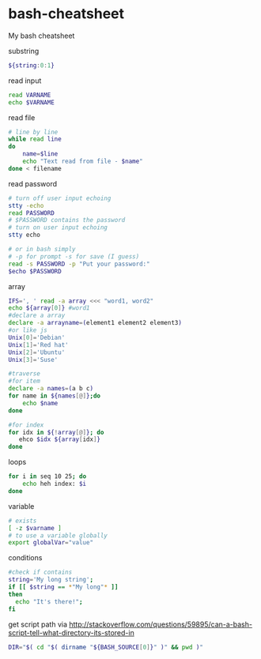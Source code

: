bash-cheatsheet
===============

My bash cheatsheet

substring
```bash
${string:0:1}
```

read input
```bash
read VARNAME
echo $VARNAME
```

read file
```bash
# line by line
while read line
do
    name=$line
    echo "Text read from file - $name"
done < filename
```

read password
```bash
# turn off user input echoing
stty -echo
read PASSWORD
# $PASSWORD contains the password
# turn on user input echoing
stty echo

# or in bash simply
# -p for prompt -s for save (I guess)
read -s PASSWORD -p "Put your password:"
$echo $PASSWORD

```

array
```bash
IFS=', ' read -a array <<< "word1, word2"
echo ${array[0]} #word1
#declare a array
declare -a arrayname=(element1 element2 element3)
#or like js
Unix[0]='Debian'
Unix[1]='Red hat'
Unix[2]='Ubuntu'
Unix[3]='Suse'

#traverse
#for item
declare -a names=(a b c)
for name in ${names[@]};do
    echo $name
done

#for index
for idx in ${!array[@]}; do
   ehco $idx ${array[idx]}
done

```

loops
```bash
for i in seq 10 25; do
    echo heh index: $i
done

```

variable
```bash
# exists
[ -z $varname ]  
# to use a variable globally
export globalVar="value"
```
conditions
```bash
#check if contains
string='My long string';
if [[ $string == *"My long"* ]]
then
  echo "It's there!";
fi
```

get script path
via http://stackoverflow.com/questions/59895/can-a-bash-script-tell-what-directory-its-stored-in
```bash
DIR="$( cd "$( dirname "${BASH_SOURCE[0]}" )" && pwd )"
```


